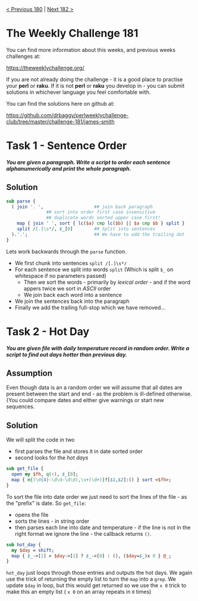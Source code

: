 [< Previous 180](https://github.com/drbaggy/perlweeklychallenge-club/tree/master/challenge-180/james-smith) |
[Next 182 >](https://github.com/drbaggy/perlweeklychallenge-club/tree/master/challenge-182/james-smith)

# The Weekly Challenge 181

You can find more information about this weeks, and previous weeks challenges at:

  https://theweeklychallenge.org/

If you are not already doing the challenge - it is a good place to practise your
**perl** or **raku**. If it is not **perl** or **raku** you develop in - you can
submit solutions in whichever language you feel comfortable with.

You can find the solutions here on github at:

https://github.com/drbaggy/perlweeklychallenge-club/tree/master/challenge-181/james-smith

# Task 1 - Sentence Order

***You are given a paragraph. Write a script to order each sentence alphanumerically and print the whole paragraph.***

## Solution

```perl
sub parse {
  ( join '. ',                   ## join back paragraph
               ## sort into order first case insensitive
               ## duplicate words sorted upper case first!
    map { join ' ', sort { lc($a) cmp lc($b) || $a cmp $b } split }
    split /[.]\s*/, $_[0]        ## Split into sentences
  ).'.';                         ## We have to add the trailing dot
}
```

Lets work backwards through the `parse` function.

  * We first chunk into sentences `split /[.]\s*/`
  * For each sentence we split into words `split` (Which is split `$_` on whitespace if no parameters passed)
    * Then we sort the words - primarily by *lexical order* - and if the word appers twice we sort in *ASCII* order
    * We join back each word into a sentence
  * We join the sentences back into the paragraph
  * Finally we add the trailing full-stop which we have removed...

# Task 2 - Hot Day

***You are given file with daily temperature record in random order. Write a script to find out days hotter than previous day.***

## Assumption

Even though data is an a random order we will assume that all dates are present between the start and end - as the problem is ill-defined otherwise. {You could compare dates and either give warnings or start new sequences.

## Solution

We will split the code in two 

 * first parses the file and stores it in date sorted order
 * second looks for the *hot days*

```perl
sub get_file {
  open my $fh, q(<), $_[0];
  map { m{(\d{4}-\d\d-\d\d),\s+(\d+)}?[$1,$2]:() } sort <$fh>;
}
```

To sort the file into date order we just need to sort the lines of the file - as the "prefix" is date.  So `get_file`:

  * opens the file
  * sorts the lines - in string order
  * then parses each line into date and temperature - if the line is not in the right format we ignore the line - the callback returns `()`.

```perl
sub hot_day {
  my $day = shift;
  map { $_->[1] > $day->[1] ? $_->[0] : (), ($day=$_)x 0 } @_;
}
```

`hot_day` just loops through those entries and outputs the hot days. We again use the trick of returning the empty list to turn the `map` into a `grep`. We update `$day` in loop, but this would get returned so we use the `x 0` trick to make this an empty list ( `x 0` on an array repeats in `0` times)

